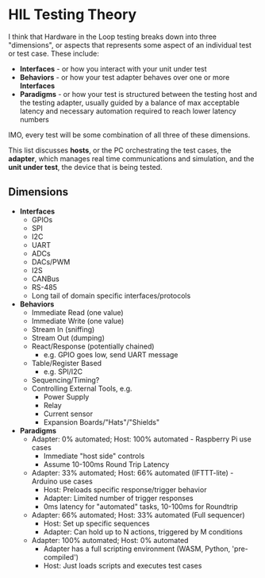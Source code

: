 # HIL Testing Theory

I think that Hardware in the Loop testing breaks down into three "dimensions", or aspects that represents some aspect of an individual test or test case. These include:

* **Interfaces** - or how you interact with your unit under test
* **Behaviors** - or how your test adapter behaves over one or more **Interfaces**
* **Paradigms** - or how your test is structured between the testing host and the testing adapter, usually guided by a balance of max acceptable latency and necessary automation required to reach lower latency numbers

IMO, every test will be some combination of all three of these dimensions.

This list discusses **hosts**, or the PC orchestrating the test cases, the **adapter**, which manages real time communications and simulation, and the **unit under test**, the device that is being tested.

## Dimensions

* **Interfaces**
    * GPIOs
    * SPI
    * I2C
    * UART
    * ADCs
    * DACs/PWM
    * I2S
    * CANBus
    * RS-485
    * Long tail of domain specific interfaces/protocols
* **Behaviors**
    * Immediate Read (one value)
    * Immediate Write (one value)
    * Stream In (sniffing)
    * Stream Out (dumping)
    * React/Response (potentially chained)
        * e.g. GPIO goes low, send UART message
    * Table/Register Based
        * e.g. SPI/I2C
    * Sequencing/Timing?
    * Controlling External Tools, e.g.
        * Power Supply
        * Relay
        * Current sensor
        * Expansion Boards/"Hats"/"Shields"
* **Paradigms**
    * Adapter: 0% automated; Host: 100% automated - Raspberry Pi use cases
        * Immediate "host side" controls
        * Assume 10-100ms Round Trip Latency
    * Adapter: 33% automated; Host: 66% automated (IFTTT-lite) - Arduino use cases
        * Host: Preloads specific response/trigger behavior
        * Adapter: Limited number of trigger responses
        * 0ms latency for "automated" tasks, 10-100ms for Roundtrip
    * Adapter: 66% automated; Host: 33% automated (Full sequencer)
        * Host: Set up specific sequences
        * Adapter: Can hold up to N actions, triggered by M conditions
    * Adapter: 100% automated; Host: 0% automated
        * Adapter has a full scripting environment (WASM, Python, 'pre-compiled')
        * Host: Just loads scripts and executes test cases
